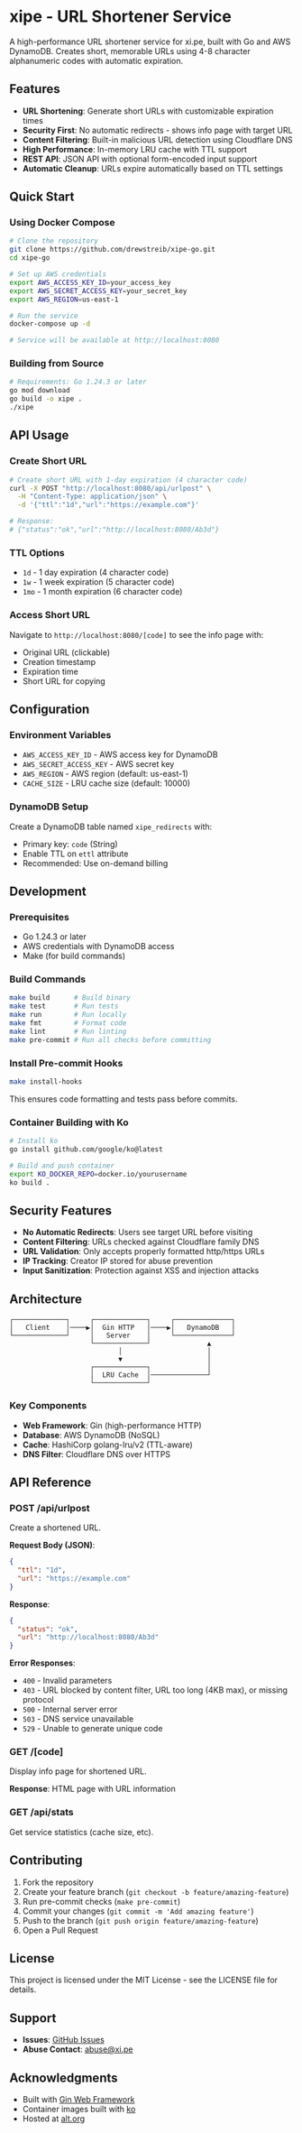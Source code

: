 # xipe - URL Shortener Service

A high-performance URL shortener service for xi.pe, built with Go and AWS DynamoDB. Creates short, memorable URLs using 4-8 character alphanumeric codes with automatic expiration.

## Features

- **URL Shortening**: Generate short URLs with customizable expiration times
- **Security First**: No automatic redirects - shows info page with target URL
- **Content Filtering**: Built-in malicious URL detection using Cloudflare DNS
- **High Performance**: In-memory LRU cache with TTL support
- **REST API**: JSON API with optional form-encoded input support
- **Automatic Cleanup**: URLs expire automatically based on TTL settings

## Quick Start

### Using Docker Compose

```bash
# Clone the repository
git clone https://github.com/drewstreib/xipe-go.git
cd xipe-go

# Set up AWS credentials
export AWS_ACCESS_KEY_ID=your_access_key
export AWS_SECRET_ACCESS_KEY=your_secret_key
export AWS_REGION=us-east-1

# Run the service
docker-compose up -d

# Service will be available at http://localhost:8080
```

### Building from Source

```bash
# Requirements: Go 1.24.3 or later
go mod download
go build -o xipe .
./xipe
```

## API Usage

### Create Short URL

```bash
# Create short URL with 1-day expiration (4 character code)
curl -X POST "http://localhost:8080/api/urlpost" \
  -H "Content-Type: application/json" \
  -d '{"ttl":"1d","url":"https://example.com"}'

# Response:
# {"status":"ok","url":"http://localhost:8080/Ab3d"}
```

### TTL Options

- `1d` - 1 day expiration (4 character code)
- `1w` - 1 week expiration (5 character code)  
- `1mo` - 1 month expiration (6 character code)

### Access Short URL

Navigate to `http://localhost:8080/[code]` to see the info page with:
- Original URL (clickable)
- Creation timestamp
- Expiration time
- Short URL for copying

## Configuration

### Environment Variables

- `AWS_ACCESS_KEY_ID` - AWS access key for DynamoDB
- `AWS_SECRET_ACCESS_KEY` - AWS secret key
- `AWS_REGION` - AWS region (default: us-east-1)
- `CACHE_SIZE` - LRU cache size (default: 10000)

### DynamoDB Setup

Create a DynamoDB table named `xipe_redirects` with:
- Primary key: `code` (String)
- Enable TTL on `ettl` attribute
- Recommended: Use on-demand billing

## Development

### Prerequisites

- Go 1.24.3 or later
- AWS credentials with DynamoDB access
- Make (for build commands)

### Build Commands

```bash
make build      # Build binary
make test       # Run tests
make run        # Run locally
make fmt        # Format code
make lint       # Run linting
make pre-commit # Run all checks before committing
```

### Install Pre-commit Hooks

```bash
make install-hooks
```

This ensures code formatting and tests pass before commits.

### Container Building with Ko

```bash
# Install ko
go install github.com/google/ko@latest

# Build and push container
export KO_DOCKER_REPO=docker.io/yourusername
ko build .
```

## Security Features

- **No Automatic Redirects**: Users see target URL before visiting
- **Content Filtering**: URLs checked against Cloudflare family DNS
- **URL Validation**: Only accepts properly formatted http/https URLs
- **IP Tracking**: Creator IP stored for abuse prevention
- **Input Sanitization**: Protection against XSS and injection attacks

## Architecture

```
┌─────────────┐     ┌─────────────┐     ┌──────────────┐
│   Client    │────▶│  Gin HTTP   │────▶│   DynamoDB   │
└─────────────┘     │   Server    │     └──────────────┘
                    └─────────────┘              ▲
                           │                     │
                           ▼                     │
                    ┌─────────────┐              │
                    │  LRU Cache  │──────────────┘
                    └─────────────┘
```

### Key Components

- **Web Framework**: Gin (high-performance HTTP)
- **Database**: AWS DynamoDB (NoSQL)
- **Cache**: HashiCorp golang-lru/v2 (TTL-aware)
- **DNS Filter**: Cloudflare DNS over HTTPS

## API Reference

### POST /api/urlpost

Create a shortened URL.

**Request Body (JSON)**:
```json
{
  "ttl": "1d",
  "url": "https://example.com"
}
```

**Response**:
```json
{
  "status": "ok",
  "url": "http://localhost:8080/Ab3d"
}
```

**Error Responses**:
- `400` - Invalid parameters
- `403` - URL blocked by content filter, URL too long (4KB max), or missing protocol
- `500` - Internal server error
- `503` - DNS service unavailable
- `529` - Unable to generate unique code

### GET /[code]

Display info page for shortened URL.

**Response**: HTML page with URL information

### GET /api/stats

Get service statistics (cache size, etc).

## Contributing

1. Fork the repository
2. Create your feature branch (`git checkout -b feature/amazing-feature`)
3. Run pre-commit checks (`make pre-commit`)
4. Commit your changes (`git commit -m 'Add amazing feature'`)
5. Push to the branch (`git push origin feature/amazing-feature`)
6. Open a Pull Request

## License

This project is licensed under the MIT License - see the LICENSE file for details.

## Support

- **Issues**: [GitHub Issues](https://github.com/drewstreib/xipe-go/issues)
- **Abuse Contact**: abuse@xi.pe

## Acknowledgments

- Built with [Gin Web Framework](https://github.com/gin-gonic/gin)
- Container images built with [ko](https://ko.build/)
- Hosted at [alt.org](https://alt.org)